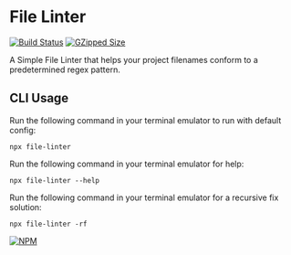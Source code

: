 # File Linter

[![Build Status](https://travis-ci.com/brycemcwilliams/file-linter.ts.svg?branch=master)](https://travis-ci.com/brycemcwilliams/file-linter.ts)
[![GZipped Size](https://badgen.net/bundlephobia/minzip/file-linter)](https://bundlephobia.com/result?p=file-linter)

A Simple File Linter that helps your project filenames conform to a predetermined regex pattern.

## CLI Usage

Run the following command in your terminal emulator to run with default config:

```
npx file-linter
```

Run the following command in your terminal emulator for help:

```
npx file-linter --help
```

Run the following command in your terminal emulator for a recursive fix solution:

```
npx file-linter -rf
```

[![NPM](https://nodei.co/npm/file-linter.png?downloads=true&downloadRank=true&stars=true)](https://nodei.co/npm/file-linter/)
